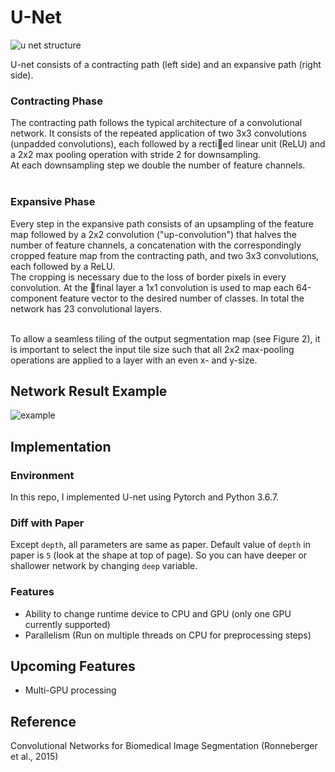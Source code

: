 # U-Net

![u net structure](https://u9qcsa.am.files.1drv.com/y4mfknEQpOtArPojQ2nvN1cOwci_zxLM5FoFynKOV2v9CSRrz21vlZeR7zo1cmn4Tm7fMBo9u_FpMPn-ZRyS2Oxdf800tE0K2BGzb5Dp7CYjYbTzCjSrtd2JyWEqKa7kJW4IX9tO4TIJDdRdPLa2_k7GyBkLyJBfX7Y2ws5bbHUm8qb4fb8j1T_6w8YOHkRy6bxbXlITze31atOQYP_f1v17g?width=823&height=513&cropmode=none)

U-net consists of a contracting
path (left side) and an expansive path (right side).<br>

### Contracting Phase

The contracting path follows
the typical architecture of a convolutional network. It consists of the repeated
application of two 3x3 convolutions (unpadded convolutions), each followed by
a rectied linear unit (ReLU) and a 2x2 max pooling operation with stride 2
for downsampling.<br>
At each downsampling step we double the number of feature
channels.<br><br>

### Expansive Phase

Every step in the expansive path consists of an upsampling of the
feature map followed by a 2x2 convolution ("up-convolution") that halves the number of feature channels, a concatenation with the correspondingly cropped
feature map from the contracting path, and two 3x3 convolutions, each followed by a ReLU.<br>
The cropping is necessary due to the loss of border pixels in
every convolution. At the final layer a 1x1 convolution is used to map each 64-component feature vector to the desired number of classes. In total the network has 23 convolutional layers.<br><br>

To allow a seamless tiling of the output segmentation map (see Figure 2), it is important to select the input tile size such that all 2x2 max-pooling operations are applied to a layer with an even x- and y-size.<br>

## Network Result Example

![example](https://utqcsa.am.files.1drv.com/y4mtuNLTy3W1hyGp1Je9JtrVzQOiqShDAlCcHHkTvfXsH8Au_aBIWnvq65T4zLqrs95xV-mGu3l_rqRLkcOMh1UWRMjWGaVr1-3_BmU52Kfb49PPXSzm4YBgjdCssRA8sHWUY6ctyTyMgMdF-TKdGbFrDkT-QG96OHzIzMX7mD97XYcDJLAjfhqcaG1ooKQZ33NqPWURGMVQ4ABbtKpbWRjvA?width=868&height=399&cropmode=none)

## Implementation

### Environment

In this repo, I implemented U-net using Pytorch and Python 3.6.7.

### Diff with Paper

Except `depth`, all parameters are same as paper. Default value of `depth` in paper is `5` (look at the shape at top of page). So you can have deeper or shallower network by changing `deep` variable.<br>

### Features

- Ability to change runtime device to CPU and GPU (only one GPU currently supported)
- Parallelism (Run on multiple threads on CPU for preprocessing steps)

## Upcoming Features

- Multi-GPU processing

## Reference

Convolutional Networks for Biomedical Image Segmentation (Ronneberger et al., 2015)
